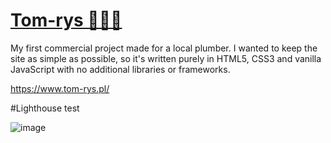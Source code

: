 # [Tom-rys 👨🏻‍🔧](https://www.tom-rys.pl/)

My first commercial project made for a local plumber. I wanted to keep the site as simple as possible, so it's written purely in HTML5, CSS3 and vanilla JavaScript with no additional libraries or frameworks. <br/>

https://www.tom-rys.pl/

#Lighthouse test

![image](https://github.com/ppuhacz/tom-rys/assets/121962027/ff1e5df7-e503-4e2c-9517-2dcc5e4d19da)


